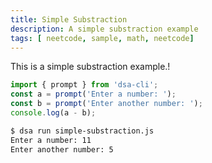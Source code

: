 ```yaml
---
title: Simple Substraction
description: A simple substraction example
tags: [ neetcode, sample, math, neetcode]
---
```


This is  a simple substraction example.!

```js
import { prompt } from 'dsa-cli';
const a = prompt('Enter a number: ');
const b = prompt('Enter another number: ');
console.log(a - b);
```

```bash
$ dsa run simple-substraction.js
Enter a number: 11
Enter another number: 5
```